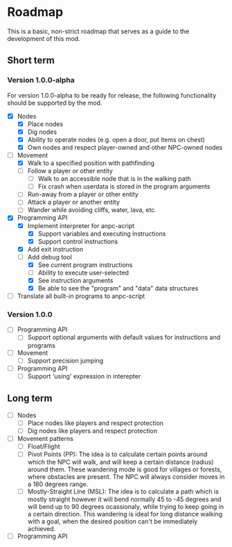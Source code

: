 # Roadmap

This is a basic, non-strict roadmap that serves as a guide to the development
of this mod.

## Short term
### Version 1.0.0-alpha
For version 1.0.0-alpha to be ready for release, the following functionality
should be supported by the mod.

- [x] Nodes
    - [x] Place nodes
    - [x] Dig nodes
    - [x] Ability to operate nodes (e.g. open a door, put items on chest)
    - [x] Own nodes and respect player-owned and other NPC-owned nodes
- [ ] Movement
	- [x] Walk to a specified position with pathfinding
	- [ ] Follow a player or other entity
		- [ ] Walk to an accessible node that is in the walking path
		- [ ] Fix crash when userdata is stored in the program arguments
	- [ ] Run-away from a player or other entity
	- [ ] Attack a player or another entity
	- [ ] Wander while avoiding cliffs, water, lava, etc.
- [x] Programming API
	- [x] Implement interpreter for anpc-acript
		- [x] Support variables and executing instructions
		- [x] Support control instructions
	- [x] Add exit instruction
	- [ ] Add debug tool
	    - [x] See current program instructions
	    - [ ] Ability to execute user-selected
	    - [x] See instruction arguments
	    - [x] Be able to see the "program" and "data" data structures
- [ ] Translate all built-in programs to anpc-script

### Version 1.0.0
- [ ] Programming API
	- [ ] Support optional arguments with default values for instructions and programs
- [ ] Movement
	- [ ] Support precision jumping
- [ ] Programming API
	- [ ] Support 'using' expression in interepter

## Long term

- [ ] Nodes
	- [ ] Place nodes like players and respect protection
	- [ ] Dig nodes like players and respect protection
- [ ] Movement patterns
	- [ ] Float/Flight
	- [ ] Pivot Points (PP): The idea is to calculate certain points around which the NPC will walk, and will keep a certain distance (radius) around them. These wandering mode is good for villages or forests, where obstacles are present. The NPC will always consider moves in a 180 degrees range.
    - [ ] Mostly-Straight Line (MSL): The idea is to calculate a path which is mostly straight however it will bend normally 45 to -45 degrees and will bend up to 90 degrees ocassionaly, while trying to keep going in a certain direction. This wandering is ideal for long distance walking with a goal, when the desired position can't be immediately achieved.
- [ ] Programming API
